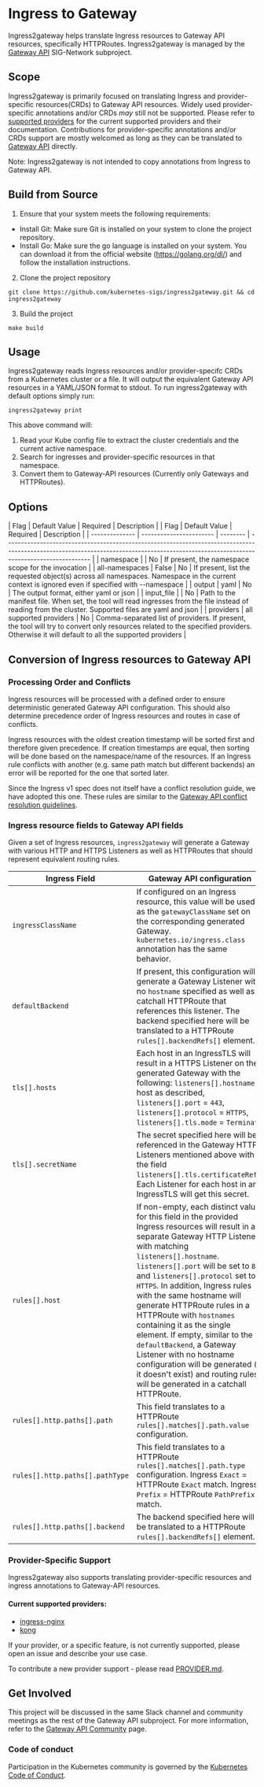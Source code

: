 # Ingress to Gateway

Ingress2gateway helps translate Ingress resources to Gateway API resources,
specifically HTTPRoutes. Ingress2gateway is managed by the [Gateway
API](https://gateway-api.sigs.k8s.io/) SIG-Network subproject.

## Scope

Ingress2gateway is primarily focused on translating Ingress and provider-specific
resources(CRDs) to Gateway API resources. Widely used provider-specific annotations
and/or CRDs _may_ still not be supported. Please refer to
[supported providers](#current-supported-providers) for the current supported
providers and their documentation. Contributions for provider-specific
annotations and/or CRDs support are mostly welcomed as long as they can be
translated to [Gateway API](https://gateway-api.sigs.k8s.io/) directly.

Note: Ingress2gateway is not intended to copy annotations from Ingress to Gateway API.

## Build from Source

1. Ensure that your system meets the following requirements:
- Install Git: Make sure Git is installed on your system to clone the project repository.
- Install Go: Make sure the go language is installed on your system. You can download it from the official website (https://golang.org/dl/) and follow the installation instructions.

2. Clone the project repository
```shell
git clone https://github.com/kubernetes-sigs/ingress2gateway.git && cd ingress2gateway
```

3. Build the project
```shell
make build
```

## Usage

Ingress2gateway reads Ingress resources and/or provider-specifc CRDs from a Kubernetes cluster or a file. It will output the equivalent Gateway API resources in a YAML/JSON format
to stdout. To run ingress2gateway with default options simply run:

```
ingress2gateway print
```

This above command will:
1. Read your Kube config file to extract the cluster credentials and the current active namespace.
2. Search for ingresses and provider-specific resources in that namespace.
3. Convert them to Gateway-API resources (Currently only Gateways and HTTPRoutes).

## Options

| Flag                    | Default Value | Required | Description                                                                                                                                            |
| Flag           | Default Value           | Required | Description                                                                                                                                                                             |
| -------------- | ----------------------- | -------- | --------------------------------------------------------------------------------------------------------------------------------------------------------------------------------------- |
| namespace      |                         | No       | If present, the namespace scope for the invocation                                                                                                                                      |
| all-namespaces | False                   | No       | If present, list the requested object(s) across all namespaces. Namespace in the current context is ignored even if specified with --namespace                                          |
| output         | yaml                    | No       | The output format, either yaml or json                                                                                                                                                  |
| input_file     |                         | No       | Path to the manifest file. When set, the tool will read ingresses from the file instead of reading from the cluster. Supported files are yaml and json                                  |
| providers      | all supported providers | No       | Comma-separated list of providers. If present, the tool will try to convert only resources related to the specified providers. Otherwise it will default to all the supported providers |

## Conversion of Ingress resources to Gateway API

### Processing Order and Conflicts

Ingress resources will be processed with a defined order to ensure deterministic generated Gateway API configuration.
This should also determine precedence order of Ingress resources and routes in case of conflicts.

Ingress resources with the oldest creation timestamp will be sorted first and therefore given precedence.
If creation timestamps are equal, then sorting will be done based on the namespace/name of the resources.
If an Ingress rule conflicts with another (e.g. same path match but different backends) an error will be reported for the one that sorted later.

Since the Ingress v1 spec does not itself have a conflict resolution guide, we have adopted this one.
These rules are similar to the [Gateway API conflict resolution guidelines](https://gateway-api.sigs.k8s.io/concepts/guidelines/#conflicts).

### Ingress resource fields to Gateway API fields

Given a set of Ingress resources, `ingress2gateway` will generate a Gateway with various HTTP and HTTPS Listeners as well as HTTPRoutes that should represent equivalent routing rules.

| Ingress Field                   | Gateway API configuration                                                                                                                                                                                                                                                                                                                                                                                                                                                                                                                                                                                         |
| ------------------------------- | ----------------------------------------------------------------------------------------------------------------------------------------------------------------------------------------------------------------------------------------------------------------------------------------------------------------------------------------------------------------------------------------------------------------------------------------------------------------------------------------------------------------------------------------------------------------------------------------------------------------- |
| `ingressClassName`              | If configured on an Ingress resource, this value will be used as the `gatewayClassName` set on the corresponding generated Gateway. `kubernetes.io/ingress.class` annotation has the same behavior.                                                                                                                                                                                                                                                                                                                                                                                                               |
| `defaultBackend`                | If present, this configuration will generate a Gateway Listener with no `hostname` specified as well as a catchall HTTPRoute that references this listener. The backend specified here will be translated to a HTTPRoute `rules[].backendRefs[]` element.                                                                                                                                                                                                                                                                                                                                                         |
| `tls[].hosts`                   | Each host in an IngressTLS will result in a HTTPS Listener on the generated Gateway with the following: `listeners[].hostname` = host as described, `listeners[].port` = `443`, `listeners[].protocol` = `HTTPS`, `listeners[].tls.mode` = `Terminate`                                                                                                                                                                                                                                                                                                                                                            |
| `tls[].secretName`              | The secret specified here will be referenced in the Gateway HTTPS Listeners mentioned above with the field `listeners[].tls.certificateRefs`. Each Listener for each host in an IngressTLS will get this secret.                                                                                                                                                                                                                                                                                                                                                                                                  |
| `rules[].host`                  | If non-empty, each distinct value for this field in the provided Ingress resources will result in a separate Gateway HTTP Listener with matching `listeners[].hostname`. `listeners[].port` will be set to `80` and `listeners[].protocol` set to `HTTPS`. In addition, Ingress rules with the same hostname will generate HTTPRoute rules in a HTTPRoute with `hostnames` containing it as the single element. If empty, similar to the `defaultBackend`, a Gateway Listener with no hostname configuration will be generated (if it doesn't exist) and routing rules will be generated in a catchall HTTPRoute. |
| `rules[].http.paths[].path`     | This field translates to a HTTPRoute `rules[].matches[].path.value` configuration.                                                                                                                                                                                                                                                                                                                                                                                                                                                                                                                                |
| `rules[].http.paths[].pathType` | This field translates to a HTTPRoute `rules[].matches[].path.type` configuration. Ingress `Exact` = HTTPRoute `Exact` match. Ingress `Prefix` = HTTPRoute `PathPrefix` match.                                                                                                                                                                                                                                                                                                                                                                                                                                     |
| `rules[].http.paths[].backend`  | The backend specified here will be translated to a HTTPRoute `rules[].backendRefs[]` element.                                                                                                                                                                                                                                                                                                                                                                                                                                                                                                                     |

### Provider-Specific Support

Ingress2gateway also supports translating provider-specific resources and ingress annotations to Gateway-API resources.

#### Current supported providers:

- [ingress-nginx](pkg/i2gw/providers/ingressnginx/README.md)
- [kong](pkg/i2gw/providers/kong/README.md)

If your provider, or a specific feature, is not currently supported, please open an issue and describe your use case.

To contribute a new provider support - please read [PROVIDER.md](PROVIDER.md).


## Get Involved

This project will be discussed in the same Slack channel and community meetings
as the rest of the Gateway API subproject. For more information, refer to the
[Gateway API Community](https://gateway-api.sigs.k8s.io/contributing/) page.

### Code of conduct

Participation in the Kubernetes community is governed by the [Kubernetes Code of
Conduct](code-of-conduct.md).

[owners]: https://git.k8s.io/community/contributors/guide/owners.md
[Creative Commons 4.0]: https://git.k8s.io/website/LICENSE
